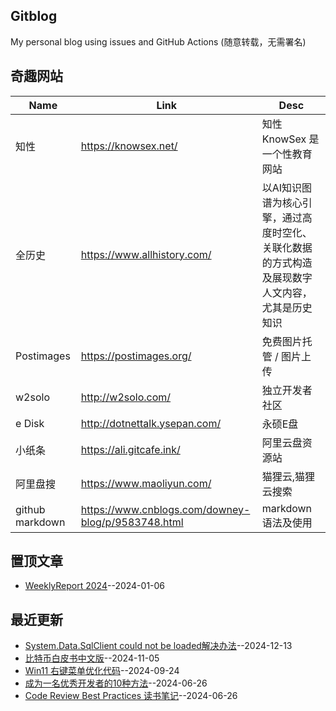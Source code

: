 ## Gitblog
My personal blog using issues and GitHub Actions (随意转载，无需署名)
## 奇趣网站
| Name | Link | Desc | 
 | ---- | ---- | ---- |
| 知性 | https://knowsex.net/ | 知性 KnowSex 是一个性教育网站 |
| 全历史 | https://www.allhistory.com/ | 以AI知识图谱为核心引擎，通过高度时空化、关联化数据的方式构造及展现数字人文内容，尤其是历史知识 |
| Postimages | https://postimages.org/ | 免费图片托管 / 图片上传 |
| w2solo | http://w2solo.com/ | 独立开发者社区 |
|  e Disk | http://dotnettalk.ysepan.com/ |  永硕E盘 |
|  小纸条  | https://ali.gitcafe.ink/ |  阿里云盘资源站 |
|  阿里盘搜 | https://www.maoliyun.com/ |  猫狸云,猫狸云搜索 |
|  github markdown | https://www.cnblogs.com/downey-blog/p/9583748.html |  markdown语法及使用 |
## 置顶文章
- [WeeklyReport 2024](https://github.com/goohugo/myblog/issues/30)--2024-01-06
## 最近更新
- [System.Data.SqlClient could not be loaded解决办法](https://github.com/goohugo/myblog/issues/40)--2024-12-13
- [比特币白皮书中文版](https://github.com/goohugo/myblog/issues/39)--2024-11-05
- [Win11 右键菜单优化代码](https://github.com/goohugo/myblog/issues/38)--2024-09-24
- [成为一名优秀开发者的10种方法](https://github.com/goohugo/myblog/issues/36)--2024-06-26
- [Code Review Best Practices 读书笔记](https://github.com/goohugo/myblog/issues/35)--2024-06-26
